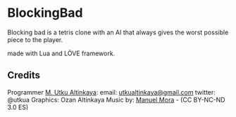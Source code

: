 BlockingBad
===========

Blocking bad is a tetris clone with an AI that always gives the worst possible piece to the player. 

made with Lua and LÖVE framework.

Credits
------

Programmer [M. Utku Altinkaya](http://mua.github.io/): email: utkualtinkaya@gmail.com twitter: @utkua
Graphics: Ozan Altinkaya
Music by: [Manuel Mora](https://archive.org/details/Tetris-musicA) - (CC BY-NC-ND 3.0 ES)
